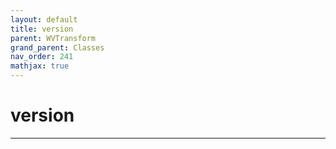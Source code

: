 ```yaml
---
layout: default
title: version
parent: WVTransform
grand_parent: Classes
nav_order: 241
mathjax: true
---
```


#  version




---


